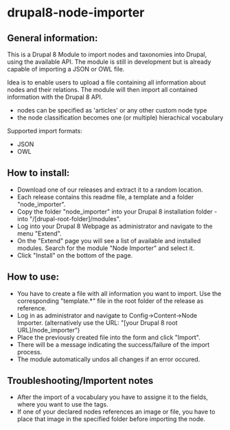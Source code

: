 # drupal8-node-importer

## General information:

This is a Drupal 8 Module to import nodes and taxonomies into Drupal, using the available API.
The module is still in development but is already capable of importing a JSON or OWL file.

Idea is to enable users to upload a file containing all information about nodes and their relations.
The module will then import all contained information with the Drupal 8 API.

* nodes can be specified as 'articles' or any other custom node type
* the node classification becomes one (or multiple) hierachical vocabulary

Supported import formats:
* JSON
* OWL

## How to install:

* Download one of our releases and extract it to a random location.
* Each release contains this readme file, a template and a folder "node_importer".
* Copy the folder "node_importer" into your Drupal 8 installation folder - into "/[drupal-root-folder]/modules".
* Log into your Drupal 8 Webpage as administrator and navigate to the menu "Extend".
* On the "Extend" page you will see a list of available and installed modules. Search for the module "Node Importer" and select it.
* Click "Install" on the bottom of the page.

## How to use:

* You have to create a file with all information you want to import. Use the corresponding "template.*" file in the root folder of the release as reference.
* Log in as administrator and navigate to Config->Content->Node Importer. (alternatively use the URL: "[your Drupal 8 root URL]/node_importer")
* Place the previously created file into the form and click "Import".
* There will be a message indicating the success/failure of the import process.
* The module automatically undos all changes if an error occured.


## Troubleshooting/Importent notes

* After the import of a vocabulary you have to assigne it to the fields, where you want to use the tags.
* If one of your declared nodes references an image or file, you have to place that image in the specified folder before importing the node.
